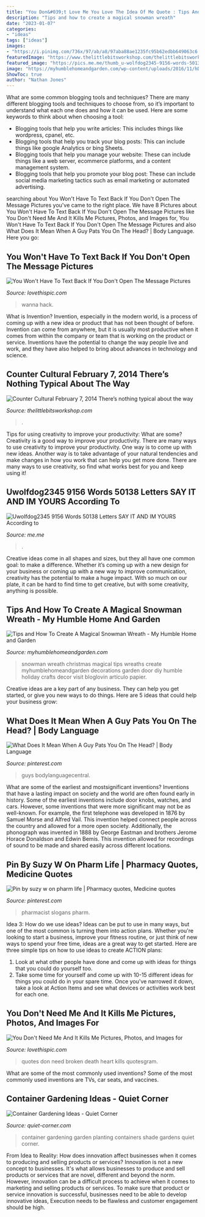```yaml
---
title: "You Don&#039;t Love Me You Love The Idea Of Me Quote : Tips And How To Create A Magical Snowman Wreath"
description: "Tips and how to create a magical snowman wreath"
date: "2023-01-07"
categories:
- "ideas"
tags: ["ideas"]
images:
- "https://i.pinimg.com/736x/97/ab/a8/97aba88ae1235fc95b62edbb649063c6.jpg"
featuredImage: "https://www.thelittlebitsworkshop.com/thelittlebitsworkshop.com/Resources/Archive_files/shapeimage_26.png"
featured_image: "https://pics.me.me/thumb_u-wolfdog2345-9156-words-50138-letters-say-it-and-im-yours-67300498.png"
image: "https://myhumblehomeandgarden.com/wp-content/uploads/2016/11/hDSCN0438.jpg"
ShowToc: true
author: "Nathan Jones"
---
```



What are some common blogging tools and techniques?
There are many different blogging tools and techniques to choose from, so it’s important to understand what each one does and how it can be used. Here are some keywords to think about when choosing a tool:
- Blogging tools that help you write articles: This includes things like wordpress, cpanel, etc.
- Blogging tools that help you track your blog posts: This can include things like google Analytics or bing Sheets.
- Blogging tools that help you manage your website: These can include things like a web server, ecommerce platforms, and a content management system. 
- Blogging tools that help you promote your blog post: These can include social media marketing tactics such as email marketing or automated advertising.

	

		
searching about You Won&#039;t Have To Text Back If You Don&#039;t Open The Message Pictures you've came to the right place. We have 8 Pictures about You Won&#039;t Have To Text Back If You Don&#039;t Open The Message Pictures like You Don&#039;t Need Me And It Kills Me Pictures, Photos, and Images for, You Won&#039;t Have To Text Back If You Don&#039;t Open The Message Pictures and also What Does It Mean When A Guy Pats You On The Head? | Body Language. Here you go:
		
    
## You Won&#039;t Have To Text Back If You Don&#039;t Open The Message Pictures

<img loading=lazy src="http://www.lovethispic.com/uploaded_images/298807-You-Won-t-Have-To-Text-Back-If-You-Don-t-Open-The-Message.jpg" onerror="this.onerror=null;this.src='https://tse4.mm.bing.net/th?id=OIP.vfn_SBwePbcNv6PmOgJHMwHaFo&amp;pid=15.1';" alt="You Won&#039;t Have To Text Back If You Don&#039;t Open The Message Pictures">

_Source: lovethispic.com_

>wanna hack. 

	

What is Invention?
Invention, especially in the modern world, is a process of coming up with a new idea or product that has not been thought of before. Invention can come from anywhere, but it is usually most productive when it comes from within the company or team that is working on the product or service. Inventions have the potential to change the way people live and work, and they have also helped to bring about advances in technology and science.

    
## Counter Cultural February 7, 2014 There’s Nothing Typical About The Way

<img loading=lazy src="https://www.thelittlebitsworkshop.com/thelittlebitsworkshop.com/Resources/Archive_files/shapeimage_26.png" onerror="this.onerror=null;this.src='https://tse4.mm.bing.net/th?id=OIP.q_40TRM4m9FPZv3kYp-eBQAAAA&amp;pid=15.1';" alt="Counter Cultural February 7, 2014 There’s nothing typical about the way">

_Source: thelittlebitsworkshop.com_

>. 

	

Tips for using creativity to improve your productivity: What are some?
Creativity is a good way to improve your productivity. There are many ways to use creativity to improve your productivity. One way is to come up with new ideas. Another way is to take advantage of your natural tendencies and make changes in how you work that can help you get more done. There are many ways to use creativity, so find what works best for you and keep using it!

    
## Uwolfdog2345 9156 Words 50138 Letters SAY IT AND IM YOURS According To

<img loading=lazy src="https://pics.me.me/thumb_u-wolfdog2345-9156-words-50138-letters-say-it-and-im-yours-67300498.png" onerror="this.onerror=null;this.src='https://tse2.mm.bing.net/th?id=OIP.KskMSWQgpk9i1yqMoAyIWgAAAA&amp;pid=15.1';" alt="Uwolfdog2345 9156 Words 50138 Letters SAY IT AND IM YOURS According to">

_Source: me.me_

>. 

	

Creative ideas come in all shapes and sizes, but they all have one common goal: to make a difference. Whether it’s coming up with a new design for your business or coming up with a new way to improve communication, creativity has the potential to make a huge impact. With so much on our plate, it can be hard to find time to get creative, but with some creativity, anything is possible.

    
## Tips And How To Create A Magical Snowman Wreath - My Humble Home And Garden

<img loading=lazy src="https://myhumblehomeandgarden.com/wp-content/uploads/2016/11/hDSCN0438.jpg" onerror="this.onerror=null;this.src='https://tse1.mm.bing.net/th?id=OIP.nOBpDBgxFtVN5ct6KjBqtgHaJ1&amp;pid=15.1';" alt="Tips and How To Create A Magical Snowman Wreath - My Humble Home and Garden">

_Source: myhumblehomeandgarden.com_

>snowman wreath christmas magical tips wreaths create myhumblehomeandgarden decorations garden door diy humble holiday crafts decor visit bloglovin artículo papier. 

	

Creative ideas are a key part of any business. They can help you get started, or give you new ways to do things. Here are 5 ideas that could help your business grow:

    
## What Does It Mean When A Guy Pats You On The Head? | Body Language

<img loading=lazy src="https://i.pinimg.com/736x/97/ab/a8/97aba88ae1235fc95b62edbb649063c6.jpg" onerror="this.onerror=null;this.src='https://tse4.mm.bing.net/th?id=OIP.oo_F2g-hY_4b5T0gbAcRuQHaLH&amp;pid=15.1';" alt="What Does It Mean When A Guy Pats You On The Head? | Body Language">

_Source: pinterest.com_

>guys bodylanguagecentral. 

	

What are some of the earliest and mostsignificant inventions?
Inventions that have a lasting impact on society and the world are often found early in history. Some of the earliest inventions include door knobs, watches, and cars. However, some inventions that were more significant may not be as well-known. For example, the first telephone was developed in 1876 by Samuel Morse and Alfred Vail. This invention helped connect people across the country and allowed for a more open society. Additionally, the phonograph was invented in 1888 by George Eastman and brothers Jerome Horace Donaldson and Edwin Bemis. This invention allowed for recordings of sound to be made and shared easily across different locations.

    
## Pin By Suzy W On Pharm Life | Pharmacy Quotes, Medicine Quotes

<img loading=lazy src="https://i.pinimg.com/736x/3b/f8/ea/3bf8eae560bcd6943b435c619c32c0c6.jpg" onerror="this.onerror=null;this.src='https://tse1.mm.bing.net/th?id=OIP.O2JpxRwEYlb6pX-w362QhgHaLH&amp;pid=15.1';" alt="Pin by suzy w on pharm life | Pharmacy quotes, Medicine quotes">

_Source: pinterest.com_

>pharmacist slogans pharm. 

	

Idea 3: How do we use ideas?
Ideas can be put to use in many ways, but one of the most common is turning them into action plans. Whether you're looking to start a business, improve your fitness routine, or just think of new ways to spend your free time, ideas are a great way to get started. Here are three simple tips on how to use ideas to create ACTION plans:
1. Look at what other people have done and come up with ideas for things that you could do yourself too.
2. Take some time for yourself and come up with 10-15 different ideas for things you could do in your spare time. Once you've narrowed it down, take a look at Action Items and see what devices or activities work best for each one.

    
## You Don&#039;t Need Me And It Kills Me Pictures, Photos, And Images For

<img loading=lazy src="http://www.lovethispic.com/uploaded_images/308195-You-Don-t-Need-Me-And-It-Kills-Me.jpg" onerror="this.onerror=null;this.src='https://tse2.mm.bing.net/th?id=OIP.-zUkiteCtR7QAwVqbfChRwHaJ4&amp;pid=15.1';" alt="You Don&#039;t Need Me And It Kills Me Pictures, Photos, and Images for">

_Source: lovethispic.com_

>quotes don need broken death heart kills quotesgram. 

	

What are some of the most commonly used inventions?
Some of the most commonly used inventions are TVs, car seats, and vaccines.

    
## Container Gardening Ideas - Quiet Corner

<img loading=lazy src="http://www.quiet-corner.com/wp-content/uploads/2016/03/Container-Gardening-Ideas-o.jpg" onerror="this.onerror=null;this.src='https://tse1.mm.bing.net/th?id=OIP.ucjgde78Vhlgu4FXvZq1gAHaJ4&amp;pid=15.1';" alt="Container Gardening Ideas - Quiet Corner">

_Source: quiet-corner.com_

>container gardening garden planting containers shade gardens quiet corner. 

	

From Idea to Reality: How does innovation affect businesses when it comes to producing and selling products or services?
Innovation is not a new concept to businesses. It's what allows businesses to produce and sell products or services that are novel, different and beyond the norm. However, innovation can be a difficult process to achieve when it comes to marketing and selling products or services. To make sure that product or service innovation is successful, businesses need to be able to develop innovative ideas, Execution needs to be flawless and customer engagement should be high.

